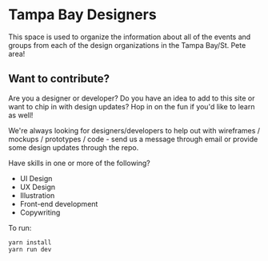 # Tampa Bay Designers

This space is used to organize the information about all of the events and groups from each of the design organizations in the Tampa Bay/St. Pete area!

## Want to contribute?

Are you a designer or developer? Do you have an idea to add to this site or want to chip in with design updates? Hop in on the fun if you'd like to learn as well!

We're always looking for designers/developers to help out with wireframes / mockups / prototypes / code - send us a message through email or provide some design updates through the repo.

Have skills in one or more of the following?

- UI Design
- UX Design
- Illustration
- Front-end development
- Copywriting

To run:

```
yarn install
yarn run dev
```